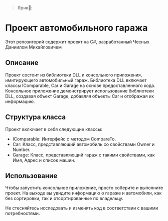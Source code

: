 > Ярик🤘:
# Проект автомобильного гаража

Этот репозиторий содержит проект на C#, разработанный Чесных Даниилом Михайловичем

## Описание

Проект состоит из библиотеки DLL и консольного приложения, имитирующего автомобильный гараж. Библиотека DLL включает классы IComparable, Car и Garage на основе предоставленного кода. Консольное приложение демонстрирует использование библиотеки DLL, создавая объект Garage, добавляя объекты Car и отображая их информацию.

## Структура класса

Проект включает в себя следующие классы:

- IComparable: Интерфейс с методом CompareTo.
- Car: Класс, представляющий автомобиль со свойствами Owner и Number.
- Garage: Класс, представляющий гараж с такими свойствами, как Имя, Адрес и список машин.

## Использование

Чтобы запустить консольное приложение, просто соберите и выполните проект. На выходе вы увидите информацию о гараже и автомобили, как без сортировки, так и отсортированные по владельцу.

Не стесняйтесь исследовать и изменять код в соответствии с вашими потребностями.




